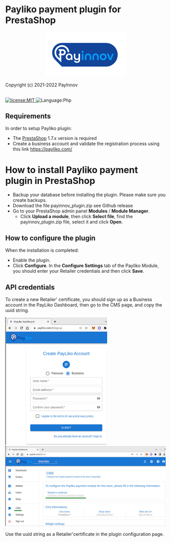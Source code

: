 # Payliko payment plugin for PrestaShop

<p align="center">
  <img alt="logo" src="./assets/logo.svg" width="256" />
</p>
Copyright (c) 2021-2022 PayInnov
<br>
<br>
<p>
  <a href="./LICENSE">
      <img
        alt="license:MIT"
        src="https://img.shields.io/badge/License-MIT-blue"
      />
  </a>
  <img
      alt="Language:Php"
      src="https://img.shields.io/badge/Language-Php-purple"
  />
</p>

## Requirements

In order to setup Payliko plugin:

* The [PrestaShop](https://www.prestashop.com/en) 1.7.x version is required
* Create a business account and validate the registration process using this link https://payliko.com/

# How to install Payliko payment plugin in PrestaShop

 - Backup your database before installing the plugin. Please make sure you create backups.
 - Download the file payinnov_plugin.zip see Github release
 - Go to your PrestaShop admin panel **Modules** / **Module Manager**.
    - Click **Upload a module**, then click **Select file**, find the payinnov_plugin.zip file, select it and click **Open**.

## How to configure the plugin

When the installation is completed:

 - Enable the plugin.
 - Click **Configure**.
   In the **Configure Settings** tab of the Payliko Module, you should enter your Retailer credentials and then click **Save**.

## API credentials

To create a new Retailer' certificate, you should sign up as a Business account in the PayLiko Dashboard, then go to the CMS page, and copy the uuid string.

<p>
  <img
      alt="new Retailer credentials"
      src="./assets/CreateBusinessAccount.jpg" width="320" 
  />
  <img
      alt="CMS-page"
      src="./assets/CMS-page.jpg" width="640" 
  />
</p>

Use the uuid string as a Retailer'certificate in the plugin configuration page.
